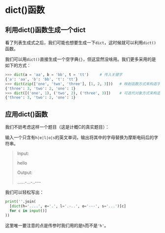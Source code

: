 # dict()函数

## 利用dict()函数生成一个dict

看了列表生成式之后，我们可能也想要生成一下`dict`，这时候就可以利用`dict()`函数。

我们可以用`dict()`直接生成一个空字典`{}`，但这显然没啥用。我们更多采用的是如下的方式：

```python
>>> dict(a = 'aa', b = 'bb', t = 'tt')     # 传入关键字
{'a': 'aa', 'b': 'bb', 't': 'tt'}
>>> dict(zip(['one', 'two', 'three'], [1, 2, 3]))   # 映射函数方式来构造字典
{'three': 3, 'two': 2, 'one': 1} 
>>> dict([('one', 1), ('two', 2), ('three', 3)])    # 可迭代对象方式来构造字典
{'three': 3, 'two': 2, 'one': 1}
```

## 应用dict()函数

我们不妨考虑这样一个题目（这是计概C的真实题目）：

输入一个只含有`h|e|l|o|s`的英文单词，输出将其中的字母替换为摩斯电码后的字符串。

> Input:
>
> hello
>
> Output: 
>
> ......-...-..---

我们可以轻松写出：

```python
print(''.join(
  [dict(h='....', e='.', l='.-..', o='---', s='...')[c]
  for c in input()]
))
```

这里唯一要注意的点是传参时我们用的是`h`而不是`'h'`。